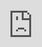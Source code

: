 ```yaml
---
obsidianUIMode: preview
cssclass: nobacklinks
aliases: 文本处理-textce
created: 2022-02-11 10:26:14
updated: 2022-09-20 10:05:12
---
```


<div style="display: block; position: absolute; left: 0; top: 0; width: 100%; height: 100%; --aspect-ratio:9/16; padding-bottom: calc(var(--aspect-ratio) * 100%);"><iframe src="https://mytexttools.com/" allow="fullscreen" style="position: absolute; top: 0px; left: 0px; border:none; height: 100%; width: 100%;"></iframe></div>